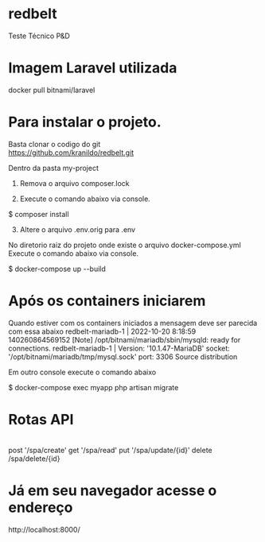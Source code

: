 # redbelt
Teste Técnico P&amp;D



# Imagem Laravel utilizada
docker pull bitnami/laravel

# Para instalar o projeto.

Basta clonar o codigo do git  
https://github.com/kranildo/redbelt.git

Dentro da pasta my-project 

1. Remova o arquivo composer.lock 

2. Execute o comando abaixo via console.

$ composer install

3. Altere o arquivo .env.orig  para .env 


No diretorio raiz do projeto onde existe o arquivo docker-compose.yml
Execute o comando abaixo via console.

$ docker-compose up --build

# Após os containers iniciarem 

Quando estiver com os containers iniciados a mensagem deve ser parecida com essa abaixo
redbelt-mariadb-1  | 2022-10-20  8:18:59 140260864569152 [Note] /opt/bitnami/mariadb/sbin/mysqld: ready for connections.
redbelt-mariadb-1  | Version: '10.1.47-MariaDB'  socket: '/opt/bitnami/mariadb/tmp/mysql.sock'  port: 3306  Source distribution

Em outro console execute o comando abaixo

$ docker-compose exec myapp php artisan migrate
 
# Rotas API
 <br>post '/spa/create'
 get  '/spa/read'
 put  '/spa/update/{id}'
 delete /spa/delete/{id}
 
# Já em seu navegador acesse o endereço 
http://localhost:8000/
